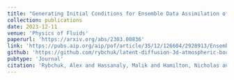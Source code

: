 ```yaml
---
title: "Generating Initial Conditions for Ensemble Data Assimilation of Large-Eddy Simulations with Latent Diffusion Models"
collection: publications
date: 2023-12-11
venue: 'Physics of Fluids'
paperurl: 'https://arxiv.org/abs/2303.00836'
link: 'https://pubs.aip.org/aip/pof/article/35/12/126604/2928913/Ensemble-flow-reconstruction-in-the-atmospheric'
github: 'https://github.com/rybchuk/latent-diffusion-3d-atmospheric-boundary-layer'
pubtype: 'Journal'
citation: 'Rybchuk, Alex and Hassanaly, Malik and Hamilton, Nicholas and Doubrawa, Paula and Fulton, Mitchell J. and Martinez-Tossas, Luis A. &quot;Ensemble flow reconstruction in the atmospheric boundary layer from spatially limited measurements through latent diffusion models.&quot; Vol. 35, pp. 126604, 2023.'
---
```

